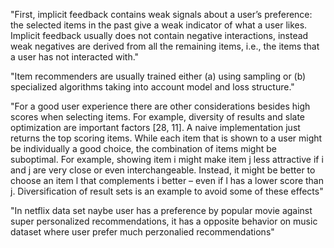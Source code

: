 "First, implicit feedback contains weak signals about a user’s preference: the selected items in the past give a weak indicator of what a user likes. Implicit feedback usually does not contain negative interactions, instead weak negatives are derived from all the remaining items, i.e., the items that a user has not interacted with."

"Item recommenders
are usually trained either (a) using sampling or (b) specialized algorithms taking
into account model and loss structure."


"For a good user experience there are other considerations besides high scores when selecting items. For example, diversity of results and slate optimization are important factors [28, 11]. A naive implementation just returns the top scoring items. While each item that is shown to a user might be individually
a good choice, the combination of items might be suboptimal. For example,
showing item i might make item j less attractive if i and j are very close or
even interchangeable. Instead, it might be better to choose an item l that
complements i better – even if l has a lower score than j. Diversification of result
sets is an example to avoid some of these effects"


"In netflix data set naybe user has a preference by popular movie against super personalized recommendations, it has a opposite behavior on music dataset where user prefer much perzonalied recommendations"
